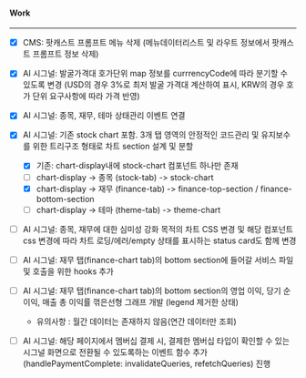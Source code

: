 
#### Work
---
- [x] CMS: 팟캐스트 프롬프트 메뉴 삭제 (메뉴데이터리스트 및 라우트 정보에서 팟캐스트 프롬프트 정보 삭제)
- [x] AI 시그널: 발굴가격대 호가단위 map 정보를 currrencyCode에 따라 분기할 수 있도록 변경 (USD의 경우 3%로 최저 발굴 가격대 계산하여 표시, KRW의 경우 호가 단위 요구사항에 따라 가격 반영)
- [x] AI 시그널: 종목, 재무, 테마 상태관리 이벤트 연결
- [x] AI 시그널: 기존 stock chart 포함. 3개 탭 영역의 안정적인 코드관리 및 유지보수를 위한 트리구조 형태로 차트 section 설계 및 분할
	- [x] 기존: chart-display내에 stock-chart 컴포넌트 하나만 존재
	- [ ] chart-display -> 종목 (stock-tab) -> stock-chart
	- [x] chart-display -> 재무 (finance-tab) -> finance-top-section / finance-bottom-section
	- [ ] chart-display -> 테마 (theme-tab) -> theme-chart
- [ ] AI 시그널: 종목, 재무에 대한 심미성 강화 목적의 차트 CSS 변경 및 해당 컴포넌트 css 변경에 따라 차트 로딩/에러/empty 상태를 표시하는 status card도 함께 변경
- [ ] AI 시그널: 재무 탭(finance-chart tab)의 bottom section에 들어갈 서비스 파일 및 호출을 위한 hooks 추가 
- [ ] AI 시그널: 재무 탭(finance-chart tab)의 bottom section의 영업 이익, 당기 순이익, 매출 총 이익률 꺾은선형 그래프 개발 (legend 제거한 상태)
	- 유의사항 : 월간 데이터는 존재하지 않음(연간 데이터만 조회)

- [ ] AI 시그널:  해당 페이지에서 멤버십 결제 시, 결제한 멤버십 타입이 확인할 수 있는 시그널 화면으로 전환될 수 있도록하는 이벤트 함수 추가(handlePaymentComplete: invalidateQueries, refetchQueries) 진행

